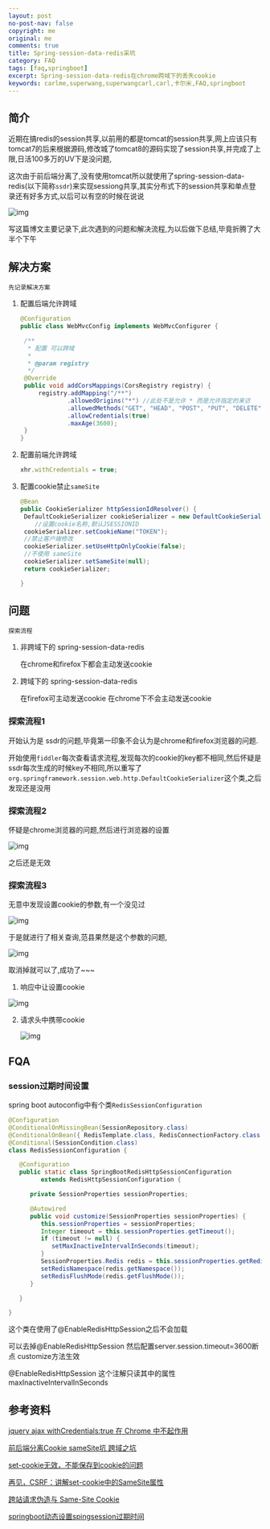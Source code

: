 ```yaml
---
layout: post
no-post-nav: false 
copyright: me
original: me
comments: true
title: Spring-session-data-redis采坑
category: FAQ
tags: [faq,springboot]
excerpt: Spring-session-data-redis在chrome跨域下的丢失cookie
keywords: carlme,superwang,superwangcarl,carl,卡尔米,FAQ,springboot
---
```


## 简介

近期在搞redis的session共享,以前用的都是tomcat的session共享,网上应该只有tomcat7的后来根据源码,修改城了tomcat8的源码实现了session共享,并完成了上限,日活100多万的UV下是没问题,

这次由于前后端分离了,没有使用tomcat所以就使用了spring-session-data-redis(以下简称`ssdr`)来实现sessiong共享,其实分布式下的session共享和单点登录还有好多方式,以后可以有空的时候在说说

![img](../../assets/images/blog/2019/20190909175739.jpg)

写这篇博文主要记录下,此次遇到的问题和解决流程,为以后做下总结,毕竟折腾了大半个下午

## 解决方案

`先记录解决方案`

1. 配置后端允许跨域

   ```java
   @Configuration
   public class WebMvcConfig implements WebMvcConfigurer {

   	/**
   	 * 配置 可以跨域
   	 *
   	 * @param registry
   	 */
   	@Override
   	public void addCorsMappings(CorsRegistry registry) {
   		registry.addMapping("/**")
   				.allowedOrigins("*") //此处不是允许 * 而是允许指定的来访
   				.allowedMethods("GET", "HEAD", "POST", "PUT", "DELETE", "OPTIONS")
   				.allowCredentials(true)
   				.maxAge(3600);
   	}
   }
   ```

2. 配置前端允许跨域

   ```javascript
   xhr.withCredentials = true;
   ```

3. 配置cookie禁止`sameSite`

   ```java
   @Bean
   public CookieSerializer httpSessionIdResolver() {
   	DefaultCookieSerializer cookieSerializer = new DefaultCookieSerializer();
       //设置cookie名称,默认JSESSIONID
   	cookieSerializer.setCookieName("TOKEN");
   	//禁止客户端修改
   	cookieSerializer.setUseHttpOnlyCookie(false);
   	//不使用 sameSite
   	cookieSerializer.setSameSite(null);
   	return cookieSerializer;

   }
   ```

## 问题

`探索流程`

1. 非跨域下的 spring-session-data-redis

    在chrome和firefox下都会主动发送cookie

2. 跨域下的  spring-session-data-redis  

   在firefox可主动发送cookie 在chrome下不会主动发送cookie

### 探索流程1

开始认为是 ssdr的问题,毕竟第一印象不会认为是chrome和firefox浏览器的问题.

开始使用`fiddler`每次查看请求流程,发现每次的cookie的key都不相同,然后怀疑是ssdr每次生成的时候key不相同,所以重写了`org.springframework.session.web.http.DefaultCookieSerializer`这个类,之后发现还是没用

### 探索流程2

怀疑是chrome浏览器的问题,然后进行浏览器的设置

![img](../../assets/images/blog/2019/20190911173722.jpg)

之后还是无效

### 探索流程3

无意中发现设置cookie的参数,有一个没见过

![img](../../assets/images/blog/2019/20190911173943.jpg)

于是就进行了相关查询,范县果然是这个参数的问题,

![img](../../assets/images/blog/2019/20190911174127.jpg)

取消掉就可以了,成功了~~~

1. 响应中让设置cookie

![img](../../assets/images/blog/2019/20190911173802.jpg)

2. 请求头中携带cookie

   ![img](../../assets/images/blog/2019/20190911173851.jpg)

## FQA

### session过期时间设置

spring boot autoconfig中有个类`RedisSessionConfiguration `

```java
@Configuration
@ConditionalOnMissingBean(SessionRepository.class)
@ConditionalOnBean({ RedisTemplate.class, RedisConnectionFactory.class })
@Conditional(SessionCondition.class)
class RedisSessionConfiguration {

   @Configuration
   public static class SpringBootRedisHttpSessionConfiguration
         extends RedisHttpSessionConfiguration {

      private SessionProperties sessionProperties;

      @Autowired
      public void customize(SessionProperties sessionProperties) {
         this.sessionProperties = sessionProperties;
         Integer timeout = this.sessionProperties.getTimeout();
         if (timeout != null) {
            setMaxInactiveIntervalInSeconds(timeout);
         }
         SessionProperties.Redis redis = this.sessionProperties.getRedis();
         setRedisNamespace(redis.getNamespace());
         setRedisFlushMode(redis.getFlushMode());
      }

   }

}
```

这个类在使用了@EnableRedisHttpSession之后不会加载 

可以去掉@EnableRedisHttpSession 然后配置server.session.timeout=3600断点 customize方法生效

@EnableRedisHttpSession 这个注解只读其中的属性maxInactiveIntervalInSeconds

## 参考资料

[jquery ajax withCredentials:true 在 Chrome 中不起作用](https://q.cnblogs.com/q/113339/)

[前后端分离Cookie sameSite坑 跨域之坑](https://blog.csdn.net/qq_37060233/article/details/86595102)

[set-cookie无效，不能保存到cookie的问题](https://blog.csdn.net/NumenJamila/article/details/84646917)

[再见，CSRF：讲解set-cookie中的SameSite属性](https://www.anquanke.com/post/id/83773)

[跨站请求伪造与 Same-Site Cookie](https://www.jianshu.com/p/66f77b8f1759)

[springboot动态设置spingsession过期时间](https://www.oschina.net/question/3516726_2284243)